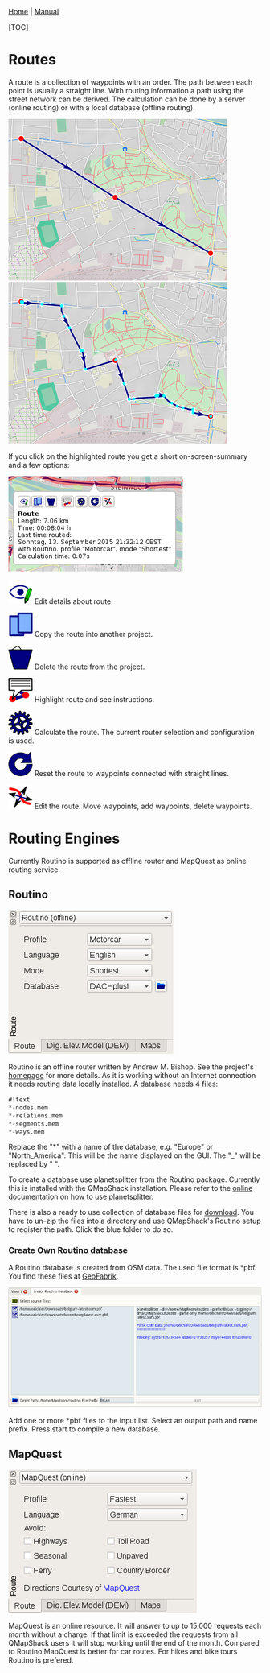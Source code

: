 [Home](Home) | [Manual](DocMain)

[TOC]

# Routes

A route is a collection of waypoints with an order. The path between each point is usually a straight line. With routing information a path using the street network can be derived. The calculation can be done by a server (online routing) or with a local database (offline routing).

![maproom1.png](images/DocGisItemsRte/qms1.png) ![maproom1.png](images/DocGisItemsRte/qms2.png)

If you click on the highlighted route you get a short on-screen-summary and a few options:

![maproom1.png](images/DocGisItemsRte/qms3.png)

![maproom1.png](images/DocGisItemsRte/EditDetails.png) Edit details about route.

![maproom1.png](images/DocGisItemsRte/Copy.png) Copy the route into another project.

![maproom1.png](images/DocGisItemsRte/DeleteOne.png) Delete the route from the project.

![maproom1.png](images/DocGisItemsRte/RteInstr.png) Highlight route and see instructions.

![maproom1.png](images/DocGisItemsRte/Apply.png) Calculate the route. The current router selection and configuration is used. 

![maproom1.png](images/DocGisItemsRte/Reset.png) Reset the route to waypoints connected with straight lines.

![maproom1.png](images/DocGisItemsRte/LineMove.png) Edit the route. Move waypoints, add waypoints, delete waypoints.

# Routing Engines #

Currently Routino is supported as offline router and MapQuest as online routing service.

## Routino ##

![maproom1.png](images/DocGisItemsRte/qms4.png)

Routino is an offline router written by Andrew M. Bishop. See the project's [homepage](http://routino.org/) for more details. As it is working without an Internet connection it needs routing data locally installed. A database needs 4 files:

```
#!text
*-nodes.mem
*-relations.mem
*-segments.mem
*-ways.mem
```

Replace the "*" with a name of the database, e.g. "Europe" or "North_America". This will be the name displayed on the GUI. The "_" will be replaced by " ".

To create a database use planetsplitter from the Routino package. Currently this is installed with the QMapShack installation. Please refer to the [online documentation](http://routino.org/documentation/usage.html) on how to use planetsplitter.

There is also a ready to use collection of database files for [download](https://jeepxj.de/pub/routino/). You have to un-zip the files into a directory and use QMapShack's Routino setup to register the path. Click the blue folder to do so.

### Create Own Routino database ###

A Routino database is created from OSM data. The used file format is *pbf. You find these files at [GeoFabrik](http://download.geofabrik.de/).

![maproom1.png](images/DocGisItemsRte/qms5.png)

Add one or more *pbf files to the input list. Select an output path and name prefix. Press start to compile a new database.

## MapQuest ##

![maproom1.png](images/DocGisItemsRte/qms6.png)

MapQuest is an online resource. It will answer to up to 15.000 requests each month without a charge. If that limit is exceeded the requests from all QMapShack users it will stop working until the end of the month. Compared to Routino MapQuest is better for car routes. For hikes and bike tours Routino is prefered. 